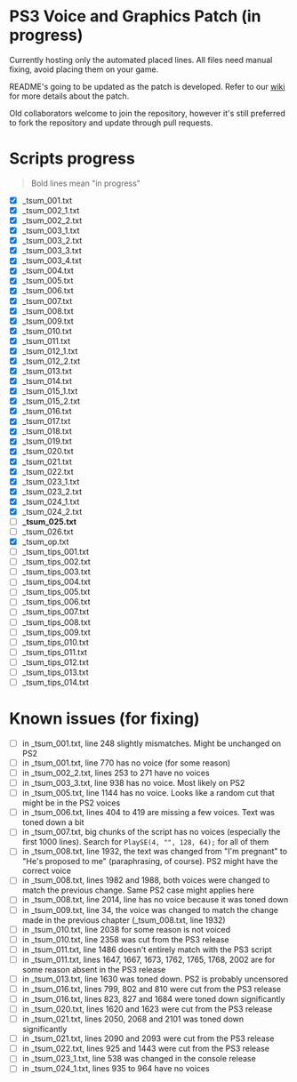 # PS3 Voice and Graphics Patch (in progress)

Currently hosting only the automated placed lines. All files need manual fixing, avoid placing them on your game.

README's going to be updated as the patch is developed. Refer to our [wiki](https://github.com/07th-mod/guide/wiki) for more details about the patch.

Old collaborators welcome to join the repository, however it's still preferred to fork the repository and update through pull requests.

# Scripts progress

>Bold lines mean "in progress"

- [x] _tsum_001.txt
- [x] _tsum_002_1.txt
- [x] _tsum_002_2.txt
- [x] _tsum_003_1.txt
- [x] _tsum_003_2.txt
- [x] _tsum_003_3.txt
- [x] _tsum_003_4.txt
- [x] _tsum_004.txt
- [x] _tsum_005.txt
- [x] _tsum_006.txt
- [x] _tsum_007.txt
- [x] _tsum_008.txt
- [x] _tsum_009.txt
- [x] _tsum_010.txt
- [x] _tsum_011.txt
- [x] _tsum_012_1.txt
- [x] _tsum_012_2.txt
- [x] _tsum_013.txt
- [x] _tsum_014.txt
- [x] _tsum_015_1.txt
- [x] _tsum_015_2.txt
- [x] _tsum_016.txt
- [x] _tsum_017.txt
- [x] _tsum_018.txt
- [x] _tsum_019.txt
- [x] _tsum_020.txt
- [x] _tsum_021.txt
- [x] _tsum_022.txt
- [x] _tsum_023_1.txt
- [x] _tsum_023_2.txt
- [x] _tsum_024_1.txt
- [x] _tsum_024_2.txt
- [ ] **_tsum_025.txt**
- [ ] _tsum_026.txt
- [x] _tsum_op.txt
- [ ] _tsum_tips_001.txt
- [ ] _tsum_tips_002.txt
- [ ] _tsum_tips_003.txt
- [ ] _tsum_tips_004.txt
- [ ] _tsum_tips_005.txt
- [ ] _tsum_tips_006.txt
- [ ] _tsum_tips_007.txt
- [ ] _tsum_tips_008.txt
- [ ] _tsum_tips_009.txt
- [ ] _tsum_tips_010.txt
- [ ] _tsum_tips_011.txt
- [ ] _tsum_tips_012.txt
- [ ] _tsum_tips_013.txt
- [ ] _tsum_tips_014.txt

# Known issues (for fixing)

- [ ] in _tsum_001.txt, line 248 slightly mismatches. Might be unchanged on PS2
- [ ] in _tsum_001.txt, line 770 has no voice (for some reason)
- [ ] in _tsum_002_2.txt, lines 253 to 271 have no voices
- [ ] in _tsum_003_3.txt, line 938 has no voice. Most likely on PS2
- [ ] in _tsum_005.txt, line 1144 has no voice. Looks like a random cut that might be in the PS2 voices
- [ ] in _tsum_006.txt, lines 404 to 419 are missing a few voices. Text was toned down a bit
- [ ] in _tsum_007.txt, big chunks of the script has no voices (especially the first 1000 lines). Search for ``PlaySE(4, "", 128, 64);`` for all of them
- [ ] in _tsum_008.txt, line 1932, the text was changed from "I'm pregnant" to "He's proposed to me" (paraphrasing, of course). PS2 might have the correct voice
- [ ] in _tsum_008.txt, lines 1982 and 1988, both voices were changed to match the previous change. Same PS2 case might applies here
- [ ] in _tsum_008.txt, line 2014, line has no voice because it was toned down
- [ ] in _tsum_009.txt, line 34, the voice was changed to match the change made in the previous chapter (_tsum_008.txt, line 1932)
- [ ] in _tsum_010.txt, line 2038 for some reason is not voiced
- [ ] in _tsum_010.txt, line 2358 was cut from the PS3 release
- [ ] in _tsum_011.txt, line 1486 doesn't entirely match with the PS3 script
- [ ] in _tsum_011.txt, lines 1647, 1667, 1673, 1762, 1765, 1768, 2002 are for some reason absent in the PS3 release
- [ ] in _tsum_013.txt, line 1630 was toned down. PS2 is probably uncensored
- [ ] in _tsum_016.txt, lines 799, 802 and 810 were cut from the PS3 release
- [ ] in _tsum_016.txt, lines 823, 827 and 1684 were toned down significantly
- [ ] in _tsum_020.txt, lines 1620 and 1623 were cut from the PS3 release
- [ ] in _tsum_021.txt, lines 2050, 2068 and 2101 was toned down significantly
- [ ] in _tsum_021.txt, lines 2090 and 2093 were cut from the PS3 release
- [ ] in _tsum_022.txt, lines 925 and 1443 were cut from the PS3 release
- [ ] in _tsum_023_1.txt, line 538 was changed in the console release
- [ ] in _tsum_024_1.txt, lines 935 to 964 have no voices